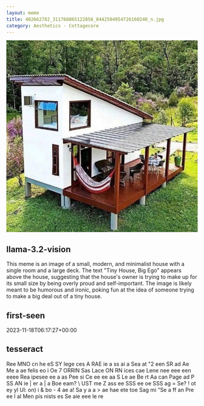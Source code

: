 ```yaml
---
layout: meme
title: 402662782_311768865122856_8442594954726160240_n.jpg
category: Aesthetics - Cottagecore
---
```


<div markdown="0"><a href="402662782_311768865122856_8442594954726160240_n.jpg"><img class="photo" src="402662782_311768865122856_8442594954726160240_n.jpg" /></a>

<h2>llama-3.2-vision</h2>
<p title="Llama-3.2-Vision-11B is a really good model that probably gets the visual details right but doesn't understand literary or media references, and often fails to accurately represent the physical arrangement of objects and the implied relationships between the objects.">This meme is an image of a small, modern, and minimalist house with a single room and a large deck. The text &quot;Tiny House, Big Ego&quot; appears above the house, suggesting that the house&#x27;s owner is trying to make up for its small size by being overly proud and self-important. The image is likely meant to be humorous and ironic, poking fun at the idea of someone trying to make a big deal out of a tiny house.</p>

<h2>first-seen</h2>
<p title="Because Git doesn't preserve file modification times, this metadata file contains the file's modification time when it was added to the library.">2023-11-18T06:17:27+00:00</p>

<h2>tesseract</h2>
<p title="Tesseract is often terrible and just gives a lot of nonsense characters, but it used to be the state of the art, and usually it is better at correctly representing text than llama-3.2-vision-11b.">Ree MNO cn he eS SY lege ces A RAE ie a ss ai a Sea at &quot;2 een SR ad Ae Me a ae felis eo i Oe 7 ORRIN Sas Lace ON RN ices cae Lene nee eee een eeee Rea ipesee ee a as Pee si Ce ee ee aa S Le ae Be rt Aa can Page ad P SS AN ie | er a | a Boe eam? \ UST me Z ass ee SSS ee oe SSS ag = Se? ! ot ey yl Ul: on) i &amp; bo - 4 ae a! Sa y a a &gt; ae hae ete toe Sag mi “Se a ff an Pre ee I al Men pis nists es Se aie eee le re</p>

</div>


